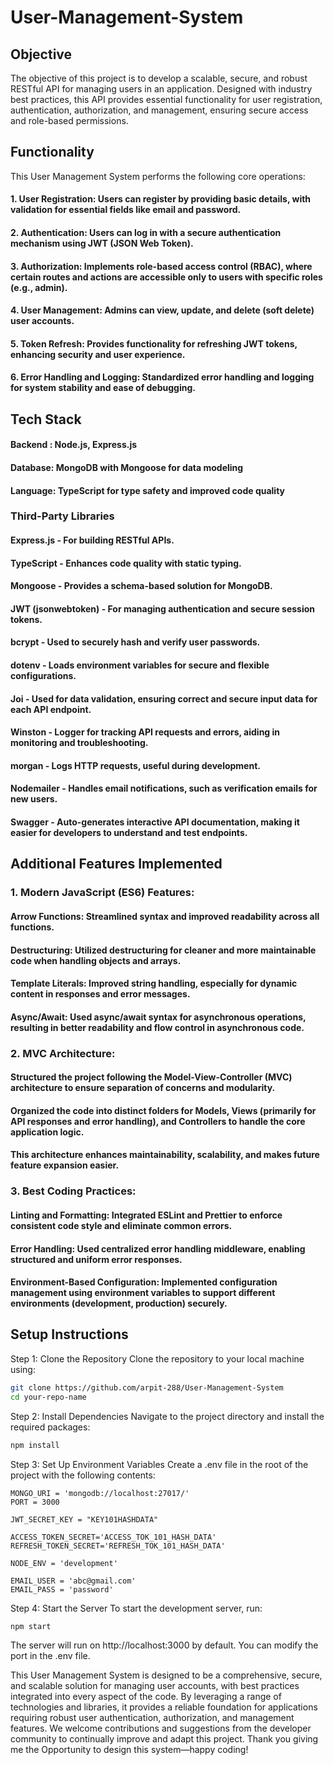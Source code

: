 # User-Management-System
## Objective
The objective of this project is to develop a scalable, secure, and robust RESTful API for managing users in an application. Designed with industry best practices, this API provides essential functionality for user registration, authentication, authorization, and management, ensuring secure access and role-based permissions.

## Functionality
This User Management System performs the following core operations:

#### 1.  User Registration: Users can register by providing basic details, with validation for essential fields like email and password.
#### 2. Authentication: Users can log in with a secure authentication mechanism using JWT (JSON Web Token).
#### 3. Authorization: Implements role-based access control (RBAC), where certain routes and actions are accessible only to users with specific roles (e.g., admin).
#### 4. User Management: Admins can view, update, and delete (soft delete) user accounts.
#### 5. Token Refresh: Provides functionality for refreshing JWT tokens, enhancing security and user experience.
#### 6. Error Handling and Logging: Standardized error handling and logging for system stability and ease of debugging.

## Tech Stack 
#### Backend : Node.js, Express.js
#### Database: MongoDB with Mongoose for data modeling
#### Language: TypeScript for type safety and improved code quality
### Third-Party Libraries
#### Express.js - For building RESTful APIs.
#### TypeScript - Enhances code quality with static typing.
#### Mongoose - Provides a schema-based solution for MongoDB.
#### JWT (jsonwebtoken) - For managing authentication and secure session tokens.
#### bcrypt - Used to securely hash and verify user passwords.
#### dotenv - Loads environment variables for secure and flexible configurations.
#### Joi - Used for data validation, ensuring correct and secure input data for each API endpoint.
#### Winston - Logger for tracking API requests and errors, aiding in monitoring and troubleshooting.
#### morgan - Logs HTTP requests, useful during development.
#### Nodemailer - Handles email notifications, such as verification emails for new users.
#### Swagger - Auto-generates interactive API documentation, making it easier for developers to understand and test endpoints.


## Additional Features Implemented

### 1. Modern JavaScript (ES6) Features:
#### Arrow Functions: Streamlined syntax and improved readability across all functions.
#### Destructuring: Utilized destructuring for cleaner and more maintainable code when handling objects and arrays.
#### Template Literals: Improved string handling, especially for dynamic content in responses and error messages.
#### Async/Await: Used async/await syntax for asynchronous operations, resulting in better readability and flow control in asynchronous code.

### 2. MVC Architecture:

#### Structured the project following the Model-View-Controller (MVC) architecture to ensure separation of concerns and modularity.
#### Organized the code into distinct folders for Models, Views (primarily for API responses and error handling), and Controllers to handle the core application logic.
#### This architecture enhances maintainability, scalability, and makes future feature expansion easier.

### 3. Best Coding Practices:

#### Linting and Formatting: Integrated ESLint and Prettier to enforce consistent code style and eliminate common errors.
#### Error Handling: Used centralized error handling middleware, enabling structured and uniform error responses.
#### Environment-Based Configuration: Implemented configuration management using environment variables to support different environments (development, production) securely.


## Setup Instructions

Step 1: Clone the Repository
Clone the repository to your local machine using:

```bash
git clone https://github.com/arpit-288/User-Management-System
cd your-repo-name
```

Step 2: Install Dependencies
Navigate to the project directory and install the required packages:

```bash
npm install
```

Step 3: Set Up Environment Variables
Create a .env file in the root of the project with the following contents:

```painText
MONGO_URI = 'mongodb://localhost:27017/'
PORT = 3000

JWT_SECRET_KEY = "KEY101HASHDATA"

ACCESS_TOKEN_SECRET='ACCESS_TOK_101_HASH_DATA'
REFRESH_TOKEN_SECRET='REFRESH_TOK_101_HASH_DATA'

NODE_ENV = 'development'

EMAIL_USER = 'abc@gmail.com'
EMAIL_PASS = 'password'
```

Step 4: Start the Server
To start the development server, run:

```bash
npm start
```

The server will run on http://localhost:3000 by default. You can modify the port in the .env file.


This User Management System is designed to be a comprehensive, secure, and scalable solution for managing user accounts, with best practices integrated into every aspect of the code. By leveraging a range of technologies and libraries, it provides a reliable foundation for applications requiring robust user authentication, authorization, and management features. We welcome contributions and suggestions from the developer community to continually improve and adapt this project. Thank you giving me the Opportunity to design this system—happy coding!

